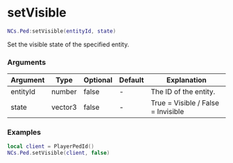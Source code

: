 # setVisible

```lua
NCs.Ped:setVisible(entityId, state)
```
Set the visible state of the specified entity.

### Arguments
| Argument | Type    | Optional | Default | Explanation                        |
|----------|---------|----------|---------|------------------------------------|
| entityId | number  | false    | -       | The ID of the entity.              |
| state    | vector3 | false    | -       | True = Visible / False = Invisible |

### Examples
```lua
local client = PlayerPedId()
NCs.Ped.setVisible(client, false)
```